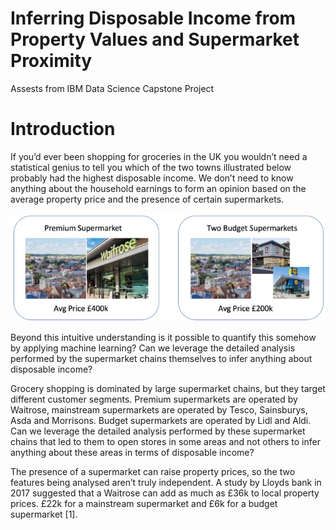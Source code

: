 # Inferring Disposable Income from Property Values and Supermarket Proximity
Assests from IBM Data Science Capstone Project

# Introduction
If you’d ever been shopping for groceries in the UK you wouldn’t need a statistical genius to tell you which of the two towns illustrated below probably had the highest disposable income. We don’t need to know anything about the household earnings to form an opinion based on the average property price and the presence of certain supermarkets. 

![](https://github.com/gerry-baird/ibm-ds-capstone/blob/master/img/towns.jpg)

Beyond this intuitive understanding is it possible to quantify this somehow by applying machine learning? Can we leverage the detailed analysis performed by the supermarket chains themselves to infer anything about disposable income? 

Grocery shopping is dominated by large supermarket chains, but they target different customer segments. Premium supermarkets are operated by Waitrose, mainstream supermarkets are operated by Tesco, Sainsburys, Asda and Morrisons. Budget supermarkets are operated by Lidl and Aldi. Can we leverage the detailed analysis performed by these supermarket chains that led to them to open stores in some areas and not others to infer anything about these areas in terms of disposable income? 

The presence of a supermarket can raise property prices, so the two features being analysed aren’t truly independent. A study by Lloyds bank in 2017 suggested that a Waitrose can add as much as £36k to local property prices. £22k for a mainstream supermarket and £6k for a budget supermarket [1].

